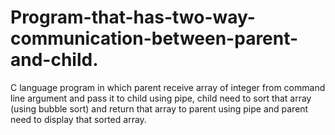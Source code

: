 # Program-that-has-two-way-communication-between-parent-and-child.
C language program in which parent receive array of integer from command line argument and pass it to child using pipe, child need to sort that array (using bubble sort) and return that array to parent using pipe and parent need to display that sorted array.
